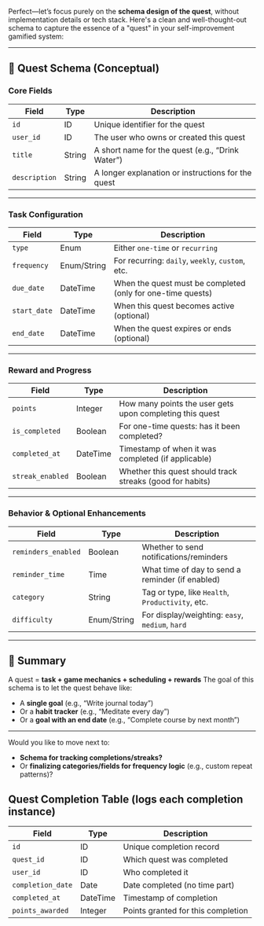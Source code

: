 Perfect—let’s focus purely on the **schema design of the quest**, without implementation details or tech stack. Here's a clean and well-thought-out schema to capture the essence of a "quest" in your self-improvement gamified system:

---

## 🧱 Quest Schema (Conceptual)

### **Core Fields**

| Field         | Type   | Description                                        |
| ------------- | ------ | -------------------------------------------------- |
| `id`          | ID     | Unique identifier for the quest                    |
| `user_id`     | ID     | The user who owns or created this quest            |
| `title`       | String | A short name for the quest (e.g., “Drink Water”)   |
| `description` | String | A longer explanation or instructions for the quest |

---

### **Task Configuration**

| Field        | Type        | Description                                                 |
| ------------ | ----------- | ----------------------------------------------------------- |
| `type`       | Enum        | Either `one-time` or `recurring`                            |
| `frequency`  | Enum/String | For recurring: `daily`, `weekly`, `custom`, etc.            |
| `due_date`   | DateTime    | When the quest must be completed (only for one-time quests) |
| `start_date` | DateTime    | When this quest becomes active (optional)                   |
| `end_date`   | DateTime    | When the quest expires or ends (optional)                   |

---

### **Reward and Progress**

| Field            | Type     | Description                                               |
| ---------------- | -------- | --------------------------------------------------------- |
| `points`         | Integer  | How many points the user gets upon completing this quest  |
| `is_completed`   | Boolean  | For one-time quests: has it been completed?               |
| `completed_at`   | DateTime | Timestamp of when it was completed (if applicable)        |
| `streak_enabled` | Boolean  | Whether this quest should track streaks (good for habits) |

---

### **Behavior & Optional Enhancements**

| Field               | Type        | Description                                      |
| ------------------- | ----------- | ------------------------------------------------ |
| `reminders_enabled` | Boolean     | Whether to send notifications/reminders          |
| `reminder_time`     | Time        | What time of day to send a reminder (if enabled) |
| `category`          | String      | Tag or type, like `Health`, `Productivity`, etc. |
| `difficulty`        | Enum/String | For display/weighting: `easy`, `medium`, `hard`  |

---

## 🧠 Summary

A quest = **task + game mechanics + scheduling + rewards**
The goal of this schema is to let the quest behave like:

* A **single goal** (e.g., “Write journal today”)
* Or a **habit tracker** (e.g., “Meditate every day”)
* Or a **goal with an end date** (e.g., “Complete course by next month”)

---

Would you like to move next to:

* **Schema for tracking completions/streaks?**
* Or **finalizing categories/fields for frequency logic** (e.g., custom repeat patterns)?

##  Quest Completion Table (logs each completion instance)

| Field             | Type     | Description                        |
| ----------------- | -------- | ---------------------------------- |
| `id`              | ID       | Unique completion record           |
| `quest_id`        | ID       | Which quest was completed          |
| `user_id`         | ID       | Who completed it                   |
| `completion_date` | Date     | Date completed (no time part)      |
| `completed_at`    | DateTime | Timestamp of completion            |
| `points_awarded`  | Integer  | Points granted for this completion |
